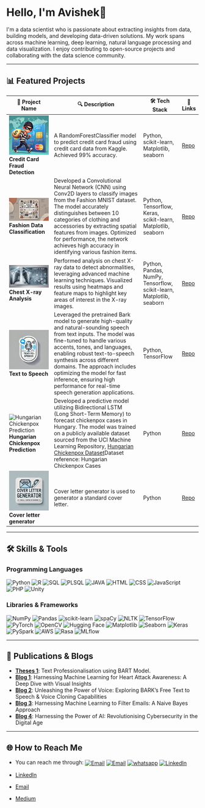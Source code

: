 # Hello, I'm Avishek👋

I'm a data scientist who is passionate about extracting insights from data, building models, and developing data-driven solutions. My work spans across machine learning, deep learning, natural language processing and data visualization. I enjoy contributing to open-source projects and collaborating with the data science community.

---

## 📊 Featured Projects

| 📝 Project Name                                                                 | 🔍 Description                                                                                 | 🛠️ Tech Stack                                      | 📎 Links                                      |
|---------------------------------------------------------------------------------|------------------------------------------------------------------------------------------------|---------------------------------------------------|----------------------------------------------|
| <img src="https://github.com/Avishek2020/credit-card-fraud-detection/blob/main/image/credit-card.png" alt=" credit card" width="230"/> **Credit Card Fraud Detection** | A RandomForestClassifier model to predict credit card fraud using credit card data from Kaggle. Achieved 99% accuracy. | Python, scikit-learn, Matplotlib, seaborn | [Repo](https://github.com/Avishek2020/credit-card-fraud-detection) |
| <img src="https://github.com/Avishek2020/ImageClassification/blob/main/Fashion_Data_classification.png" alt="Fashion Data Classification" width="230"/> **Fashion Data Classification** | Developed a Convolutional Neural Network (CNN) using Conv2D layers to classify images from the Fashion MNIST dataset. The model accurately distinguishes between 10 categories of clothing and accessories by extracting spatial features from images. Optimized for performance, the network achieves high accuracy in identifying various fashion items. | Python, Tensorflow, Keras, scikit-learn, Matplotlib, seaborn | [Repo](https://github.com/Avishek2020/ImageClassification/blob/main/Fashion_Data_classification.ipynb) |
| <img src="https://github.com/Avishek2020/ImageClassification/blob/main/chestXrayAnalysis.png" alt="Chest X-ray Analysis" width="230"/> **Chest X-ray Analysis** | Performed analysis on chest X-ray data to detect abnormalities, leveraging advanced machine learning techniques. Visualized results using heatmaps and feature maps to highlight key areas of interest in the X-ray images. | Python, Pandas, NumPy, Tensorflow, scikit-learn, Matplotlib, seaborn | [Repo](https://github.com/Avishek2020/ImageClassification/blob/main/AI4M_C1_W1_lecture_ex_01.ipynb) |
| <img src="https://github.com/Avishek2020/Text-to-speech/blob/main/Text_to_speech.png" alt=" text to speech" width="230"/> **Text to Speech** | Leveraged the pretrained Bark model to generate high-quality and natural-sounding speech from text inputs. The model was fine-tuned to handle various accents, tones, and languages, enabling robust text-to-speech synthesis across different domains. The approach includes optimizing the model for fast inference, ensuring high performance for real-time speech generation applications.| Python, TensorFlow | [Repo](https://github.com/Avishek2020/Text-to-speech)    |
| <img src="https://github.com/Avishek2020/Hungarian-Chickenpox-Prediction/blob/main/Hungarian-chicken-pox.png" alt="Hungarian Chickenpox Prediction" width="230"/> **Hungarian Chickenpox Prediction** | Developed a predictive model utilizing Bidirectional LSTM (Long Short-Term Memory) to forecast chickenpox cases in Hungary. The model was trained on a publicly available dataset sourced from the UCI Machine Learning Repository, [Hungarian Chickenpox Dataset](https://archive.ics.uci.edu/ml/datasets/Hungarian+Chickenpox+Cases)Dataset reference: Hungarian Chickenpox Cases| Python | [Repo](https://github.com/Avishek2020/Hungarian-Chickenpox-Prediction) |
| <img src="https://github.com/Avishek2020/cover-letter-generator/blob/main/cover-letter-generator.png" alt=" Cover letter generator" width="230"/> **Cover letter generator** | Cover letter generator is used to generator a standard cover letter.| Python | [Repo](https://github.com/Avishek2020/cover-letter-generator)    |


---

## 🛠️ Skills & Tools

### Programming Languages
![Python](https://img.shields.io/badge/Python-3670A0?style=for-the-badge&logo=python&logoColor=ffdd54)
![R](https://img.shields.io/badge/R-276DC3?style=for-the-badge&logo=r&logoColor=white)
![SQL](https://img.shields.io/badge/SQL-4479A1?style=for-the-badge&logo=postgresql&logoColor=white)
![PLSQL](https://img.shields.io/badge/PLSQL-003B57?style=for-the-badge&logo=oracle&logoColor=white) 
![JAVA](https://img.shields.io/badge/Java-007396?style=for-the-badge&logo=java&logoColor=white) 
![HTML](https://img.shields.io/badge/HTML5-E34F26?style=for-the-badge&logo=html5&logoColor=white)
![CSS](https://img.shields.io/badge/CSS3-1572B6?style=for-the-badge&logo=css3&logoColor=white)
![JavaScript](https://img.shields.io/badge/JavaScript-F7DF1E?style=for-the-badge&logo=javascript&logoColor=black)
![PHP](https://img.shields.io/badge/PHP-777BB4?style=for-the-badge&logo=php&logoColor=white)
![Unity](https://img.shields.io/badge/Unity-000000?style=for-the-badge&logo=unity&logoColor=white)





### Libraries & Frameworks
![NumPy](https://img.shields.io/badge/NumPy-013243?style=for-the-badge&logo=numpy&logoColor=white)
![Pandas](https://img.shields.io/badge/Pandas-150458?style=for-the-badge&logo=pandas&logoColor=white)
![scikit-learn](https://img.shields.io/badge/scikit--learn-F7931E?style=for-the-badge&logo=scikit-learn&logoColor=white)
![spaCy](https://img.shields.io/badge/spaCy-09A3D5?style=for-the-badge&logo=spaCy&logoColor=white)
![NLTK](https://img.shields.io/badge/NLTK-85C1E9?style=for-the-badge&logoColor=white)
![TensorFlow](https://img.shields.io/badge/TensorFlow-FF6F00?style=for-the-badge&logo=tensorflow&logoColor=white)
![PyTorch](https://img.shields.io/badge/PyTorch-EE4C2C?style=for-the-badge&logo=pytorch&logoColor=white)
![OpenCV](https://img.shields.io/badge/OpenCV-5C3EE8?style=for-the-badge&logo=opencv&logoColor=white)
![Hugging Face](https://img.shields.io/badge/Hugging%20Face-FFD54F?style=for-the-badge&logo=huggingface&logoColor=black)
![Matplotlib](https://img.shields.io/badge/Matplotlib-11557C?style=for-the-badge&logo=matplotlib&logoColor=white)
![Seaborn](https://img.shields.io/badge/Seaborn-3776AB?style=for-the-badge&logo=python&logoColor=white)
![Keras](https://img.shields.io/badge/Keras-D00000?style=for-the-badge&logo=keras&logoColor=white)
![PySpark](https://img.shields.io/badge/PySpark-E25A1C?style=for-the-badge&logo=apache-spark&logoColor=white)
![AWS](https://img.shields.io/badge/AWS-232F3E?style=for-the-badge&logo=amazon-aws&logoColor=white)
![Rasa](https://img.shields.io/badge/Rasa-5A55FF?style=for-the-badge&logo=rasa&logoColor=white)
![MLflow](https://img.shields.io/badge/MLflow-0194E2?style=for-the-badge&logo=mlflow&logoColor=white)





---

## 📝 Publications & Blogs

- [**Theses 1**](https://github.com/Avishek2020/TextProfessionalization/blob/master/Final_Thesis_PPT/TEXT_PROFESSIONALIZATION_WRITING_FINAL_SUBMITTED.pdf): Text Professionalisation using BART Model.
- [**Blog 1**](https://medium.com/@avishek2020/harnessing-machine-learning-for-heart-attack-awareness-a-deep-dive-with-visual-insights-d8d154a0dcfb): Harnessing Machine Learning for Heart Attack Awareness: A Deep Dive with Visual Insights
- [**Blog 2**](https://medium.com/@avishek2020/unleashing-the-power-of-voice-exploring-barks-free-text-to-speech-voice-cloning-capabilities-0888e6581238): Unleashing the Power of Voice: Exploring BARK’s Free Text to Speech & Voice Cloning Capabilities
- [**Blog 3**](https://medium.com/@avishek2020/harnessing-machine-learning-to-filter-emails-a-naive-bayes-approach-1fbaa2950df5): Harnessing Machine Learning to Filter Emails: A Naive Bayes Approach
- [**Blog 4**](https://medium.com/@avishek2020/harnessing-the-power-of-ai-revolutionising-cybersecurity-in-the-digital-age-8c6b1836d4ca): Harnessing the Power of AI: Revolutionising Cybersecurity in the Digital Age

---

## 🌐 How to Reach Me
- You can reach me through: <a href="https://johnmwendwa.com" title="Portfolio"><img alt="Email"  src="https://img.shields.io/badge/website-f59042?style=for-the-badge&logo=About.me&logoColor=white" height="30" align="center"/></a> <a href="mailto:avishek2020@gmail.com" title="Email"><img alt="Email" src="https://img.shields.io/badge/Gmail-D14836?style=for-the-badge&logo=gmail&logoColor=white" height="30" align="center"/></a> <a href="https://wa.me/17685225808" title="Whatsapp"><img alt="whatsapp"  src="https://img.shields.io/badge/WhatsApp-25D366?style=for-the-badge&logo=whatsapp&logoColor=white" height="30" align="center"/></a> <a href="https://www.linkedin.com/in/avishek2020/"><img  alt="LinkedIn" title="LinkedIn" src="https://img.shields.io/static/v1?message=LinkedIn&logo=linkedin&label=&color=0077B5&logoColor=white&labelColor=&style=for-the-badge" height="30" align="center" /></a> 


- [LinkedIn](https://www.linkedin.com/in/avishek2020)
- [Email](mailto:avishek2020@gmail.com)
- [Medium](https://medium.com/@avishek2020)


